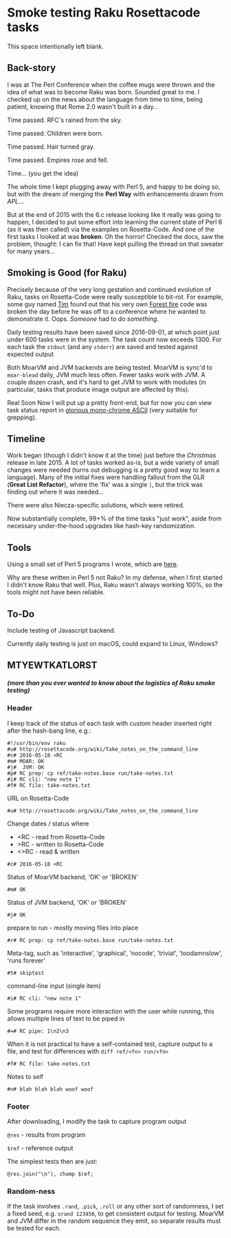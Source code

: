 # Smoke testing Raku Rosettacode tasks

This space intentionally left blank.

## Back-story

I was at The Perl Conference when the coffee mugs were thrown and the idea of 
what was to become Raku was born. Sounded great to me. I checked up on the
news about the language from time to time, being patient, knowing that Rome 2.0 
wasn't built in a day...

Time passed. 
RFC's rained from the sky.

Time passed. 
Children were born. 

Time passed. 
Hair turned gray.

Time passed. 
Empires rose and fell.

Time... (you get the idea)

The whole time I kept plugging away with Perl 5, and happy to be doing so, but with the 
dream of merging the **Perl Way** with enhancements drawn from *APL*...

But at the end of 2015 with the 6.c release looking like it really was going to happen, 
I decided to put some effort into learning the current state of Perl 6 (as it was then called) via the examples on Rosetta-Code.
And one of the first tasks I looked at was **broken**. Oh the horror! Checked the docs, saw the problem, thought:
I can fix that!  Have kept pulling the thread on that sweater for many years...

## Smoking is Good (for Raku)

Precisely because of the very long gestation and continued evolution of Raku, 
tasks on Rosetta-Code were really susceptible to bit-rot. 
For example, some guy named
[Tim](http://rosettacode.org/wiki/User:TimToady) found out 
that his very own 
[Forest fire](http://rosettacode.org/wiki/Forest_fire) 
code was broken the day before he was off to a conference
where he wanted to demonstrate it. Oops. *Someone* had to do *something*.

Daily testing results have been saved since 2016-09-01, at which point just under 600
tasks were in the system.  The task count now exceeds 1300.  For each
task the `stdout` (and any `stderr`) are saved and tested against expected output 

Both MoarVM and JVM backends are being tested.  MoarVM is sync'd to `moar-blead` daily, JVM much 
less often.  Fewer tasks work with JVM.  A couple dozen crash, and it's hard to get JVM to 
work with modules (in particular, tasks that produce image output are affected by this).

Real Soon Now I will put up a pretty front-end, but for now you can view
task status report in 
[glorious mono-chrome ASCII](meta/task.txt) (very suitable for grepping).

## Timeline

Work began (though I didn't know it at the time) just before the *Christmas* release
in late 2015. A lot of tasks worked as-is, but a wide variety of small changes were needed (turns out 
debugging is a pretty good way to learn a language).   Many of the initial fixes were handling fallout 
from the GLR (**Great List Refactor**), where the 'fix' was a single `|`, but the trick was 
finding out where it was needed...

There were also Niecza-specific solutions, which were retired.

Now substantially complete, 99+% of the time tasks "just work",
aside from necessary under-the-hood upgrades like hash-key randomization.

## Tools

Using a small set of Perl 5 programs I wrote, which are [here](./bin).

Why are these written in Perl 5 not Raku?  In my defense, when I first started I didn't
know Raku that well. Plus, Raku wasn't always working 100%, so the tools might not have been
reliable.

## To-Do

Include testing of Javascript backend.

Currently daily testing is just on macOS, could expand to Linux, Windows?

## MTYEWTKATLORST
##### (more than you ever wanted to know about the logistics of Raku smoke testing)

### Header

I keep track of the status of each task with custom header inserted right after
the hash-bang line, e.g.:  

```
#!/usr/bin/env raku
#u# http://rosettacode.org/wiki/Take_notes_on_the_command_line
#c# 2016-05-18 <RC
#m# MOAR: OK
#j#  JVM: OK
#p# RC prep: cp ref/take-notes.base run/take-notes.txt
#i# RC cli: "new note 1"
#f# RC file: take-notes.txt
```

URL on Rosetta-Code
```
#u# http://rosettacode.org/wiki/Take_notes_on_the_command_line
```

Change dates / status where
* <RC - read from Rosetta-Code
* &gt;RC - written to Rosetta-Code
* <>RC - read & written 
```
#c# 2016-05-18 <RC
```

Status of MoarVM backend, 'OK' or 'BROKEN'
```
#m# OK
```

Status of JVM backend, 'OK' or 'BROKEN'
```
#j# OK
```

prepare to run - mostly moving files into place
```
#r# RC prep: cp ref/take-notes.base run/take-notes.txt
```

Meta-tag, such as 'interactive', 'graphical', 'nocode', 'trivial', 'toodamnslow', 'runs forever'
```
#t# skiptest
```

command-line input (single item)
```
#i# RC cli: "new note 1"
```

Some programs require more interaction with the user while running,
this allows multiple lines of text to be piped in
```
#=# RC pipe: 1\n2\n3
```

When it is not practical to have a self-contained test, capture
output to a file, and test for differences with
`diff ref/<fn> run/<fn>`
```
#f# RC file: take-notes.txt
```

Notes to self
```
#n# blah blah blah woof woof
```

### Footer

After downloading, I modify the task to capture program output

`@res` - results from program

`$ref` - reference output

The simplest tests then are just:
```
@res.join("\n"), chomp $ref;
```

### Random-ness

If the task involves `.rand`, `.pick`, `.roll` or any other sort of randomness, I set
a fixed seed, e.g. `srand 123456`, to get consistent output for testing. 
MoarVM and JVM differ in the random sequence they emit, 
so separate results must be tested for each.

